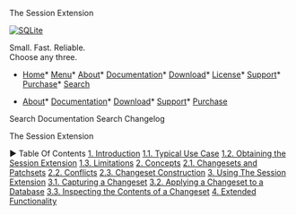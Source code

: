 




The Session Extension




[![SQLite](images/sqlite370_banner.gif)](index.html)


Small. Fast. Reliable.  
Choose any three.


* [Home](index.html)* [Menu](javascript:void(0))* [About](about.html)* [Documentation](docs.html)* [Download](download.html)* [License](copyright.html)* [Support](support.html)* [Purchase](prosupport.html)* [Search](javascript:void(0))




* [About](about.html)* [Documentation](docs.html)* [Download](download.html)* [Support](support.html)* [Purchase](prosupport.html)






Search Documentation
Search Changelog










The Session Extension


►
Table Of Contents
[1\. Introduction](#introduction)
[1\.1\. Typical Use Case](#typical_use_case)
[1\.2\. Obtaining the Session Extension](#obtaining_the_session_extension)
[1\.3\. Limitations](#limitations)
[2\. Concepts](#concepts)
[2\.1\. Changesets and Patchsets](#changesets_and_patchsets)
[2\.2\. Conflicts](#conflicts)
[2\.3\. Changeset Construction](#changeset_construction)
[3\. Using The Session Extension](#using_the_session_extension)
[3\.1\. Capturing a Changeset](#capturing_a_changeset)
[3\.2\. Applying a Changeset to a Database](#applying_a_changeset_to_a_database)
[3\.3\. Inspecting the Contents of a Changeset](#inspecting_the_contents_of_a_changeset)
[4\. Extended Functionality](#extended_functionality)




